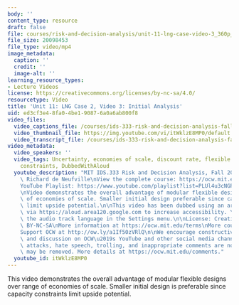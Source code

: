 ```yaml
---
body: ''
content_type: resource
draft: false
file: courses/risk-and-decision-analysis/unit-11-lng-case-video-3_360p_16_9.mp4
file_size: 20098453
file_type: video/mp4
image_metadata:
  caption: ''
  credit: ''
  image-alt: ''
learning_resource_types:
- Lecture Videos
license: https://creativecommons.org/licenses/by-nc-sa/4.0/
resourcetype: Video
title: 'Unit 11: LNG Case 2, Video 3: Initial Analysis'
uid: ed3cf3e4-8fa0-4be1-9087-6a0a6ab800f8
video_files:
  video_captions_file: /courses/ids-333-risk-and-decision-analysis-fall-2021/1USdH8vqHHqQnaT2dToU-MSI6KaBquBaw_transcript.webvtt
  video_thumbnail_file: https://img.youtube.com/vi/itWklzE8MP0/default.jpg
  video_transcript_file: /courses/ids-333-risk-and-decision-analysis-fall-2021/1USdH8vqHHqQnaT2dToU-MSI6KaBquBaw_transcript.pdf
video_metadata:
  video_speakers: ''
  video_tags: Uncertainty, economies of scale, discount rate, flexible design, capacity
    constraints, DubbedWithAloud
  youtube_description: "MIT IDS.333 Risk and Decision Analysis, Fall 2021\nInstructor:\
    \ Richard de Neufville\nView the complete course: https://ocw.mit.edu/courses/ids-333-risk-and-decision-analysis-fall-2021/\n\
    YouTube Playlist: https://www.youtube.com/playlist?list=PLUl4u3cNGP62jwhTqp8_1kwrkDkxZhpQC\n\
    \nVideo demonstrates the overall advantage of modular flexible designs over range\
    \ of economies of scale. Smaller initial design preferable since capacity constraints\
    \ limit upside potential.\n\nThis video has been dubbed using an artificial voice\
    \ via https://aloud.area120.google.com to increase accessibility. You can change\
    \ the audio track language in the Settings menu.\n\nLicense: Creative Commons\
    \ BY-NC-SA\nMore information at https://ocw.mit.edu/terms\nMore courses at https://ocw.mit.edu\n\
    Support OCW at http://ow.ly/a1If50zVRlQ\n\nWe encourage constructive comments\
    \ and discussion on OCW\u2019s YouTube and other social media channels. Personal\
    \ attacks, hate speech, trolling, and inappropriate comments are not allowed and\
    \ may be removed. More details at https://ocw.mit.edu/comments."
  youtube_id: itWklzE8MP0
---
```

This video demonstrates the overall advantage of modular flexible designs over range of economies of scale. Smaller initial design is preferable since capacity constraints limit upside potential.
